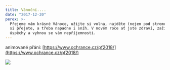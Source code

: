 ```yaml
---
title: Vánoční....
date: "2017-12-20"
perex: >-
  Přejeme vám krásné Vánoce, užijte si volna, najděte (nejen pod stromečkem), co
  si přejete, a třeba napadne i sníh. V novém roce ať jste zdraví, zažijete
  úspěchy a vyhnou se vám nepříjemnosti.
---
```




animované přáni: [https://www.ochrance.cz/pf2018/](https://www.ochrance.cz/pf2018/)



![](https://www.ochrance.cz/uploads-deti/user_upload/img/PF18_banner630x348.jpg) 


